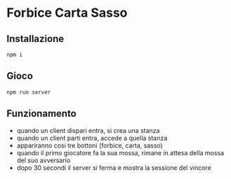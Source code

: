 # Forbice Carta Sasso

## Installazione

```
npm i
```

## Gioco

```
npm run server
```

## Funzionamento

 - quando un client dispari entra, si crea una stanza
 - quando un client parti entra, accede a quella stanza
 - appariranno cosi tre bottoni (forbice, carta, sasso)
 - quando il primo giocatore fa la sua mossa, rimane in attesa della mossa del suo avversario
 - dopo 30 secondi il server si ferma e mostra la sessione del vincore


